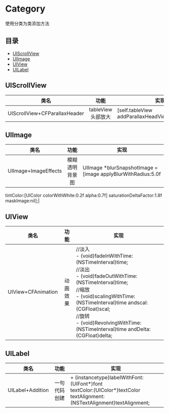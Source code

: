 # Category
 使用分类为类添加方法
 
## <a name="index"/>目录

*  [UIScrollView](#UIScrollView)
*  [UIImage](#UIImage)
*  [UIView](#UIView)
*  [UILabel](#UILabel)

## <a name = "UIScrollView">UIScrollView

|类名|功能|实现|
|:--:|:--:|--|
|UIScrollView+CFParallaxHeader|tableView头部放大|[self.tableView addParallaxHeadView:self.topView];|



## <a name = "UIImage">UIImage

|类名|功能|实现|
|:--:|:--:|--|
|UIImage+ImageEffects|模糊透明背景图|UIImage *blurSnapshotImage = [image applyBlurWithRadius:5.0f
tintColor:[UIColor colorWithWhite:0.2f
alpha:0.7f]
saturationDeltaFactor:1.8f
maskImage:nil];|



## <a name = "UIView">UIView 

|类名|功能|实现|
|:--:|:--:|--|
|UIView+CFAnimation|动画效果|//淡入<br>- (void)fadeInWithTime:(NSTimeInterval)time;<br>//淡出<br>- (void)fadeOutWithTime:(NSTimeInterval)time;<br>//缩放<br>- (void)scalingWithTime:(NSTimeInterval)time andscal:(CGFloat)scal;<br>//旋转<br>- (void)RevolvingWithTime:(NSTimeInterval)time andDelta:(CGFloat)delta;|


## <a name = "UILabel">UILabel

|类名|功能|实现|
|:--:|:--:|--|
|UILabel+Addition|一句代码创建|+ (instancetype)labelWithFont:(UIFont*)font               <br>textColor:(UIColor*)textColor           <br>textAlignment:(NSTextAlignment)textAlignment;|



